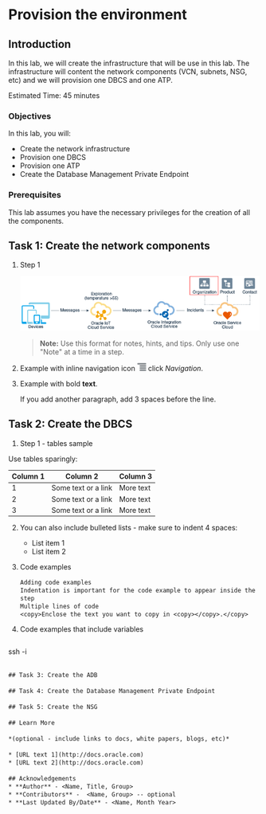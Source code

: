 # Provision the environment

## Introduction

In this lab, we will create the infrastructure that will be use in this lab. The infrastructure will content the network components (VCN, subnets, NSG, etc) and we will provision one DBCS and one ATP.

Estimated Time: 45 minutes

### Objectives

In this lab, you will:
* Create the network infrastructure
* Provision one DBCS
* Provision one ATP
* Create the Database Management Private Endpoint

### Prerequisites

This lab assumes you have the necessary privileges for the creation of all the components.

## Task 1: Create the network components

1. Step 1

	![Image alt text](images/sample1.png)

	> **Note:** Use this format for notes, hints, and tips. Only use one "Note" at a time in a step.

4. Example with inline navigation icon ![Image alt text](images/sample2.png) click *Navigation*.

5. Example with bold **text**.

   If you add another paragraph, add 3 spaces before the line.

## Task 2: Create the DBCS

1. Step 1 - tables sample

  Use tables sparingly:

  | Column 1 | Column 2 | Column 3 |
  | --- | --- | --- |
  | 1 | Some text or a link | More text  |
  | 2 |Some text or a link | More text |
  | 3 | Some text or a link | More text |

2. You can also include bulleted lists - make sure to indent 4 spaces:

    - List item 1
    - List item 2

3. Code examples

    ```
    Adding code examples
  	Indentation is important for the code example to appear inside the step
    Multiple lines of code
  	<copy>Enclose the text you want to copy in <copy></copy>.</copy>
    ```

4. Code examples that include variables

	```
  <copy>ssh -i <ssh-key-file></copy>
  ```

## Task 3: Create the ADB

## Task 4: Create the Database Management Private Endpoint

## Task 5: Create the NSG

## Learn More

*(optional - include links to docs, white papers, blogs, etc)*

* [URL text 1](http://docs.oracle.com)
* [URL text 2](http://docs.oracle.com)

## Acknowledgements
* **Author** - <Name, Title, Group>
* **Contributors** -  <Name, Group> -- optional
* **Last Updated By/Date** - <Name, Month Year>
